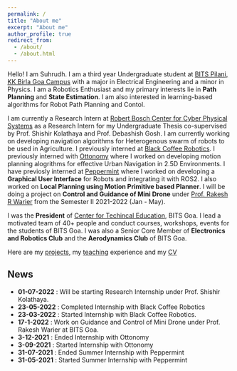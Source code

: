 ```yaml
---
permalink: /
title: "About me"
excerpt: "About me"
author_profile: true
redirect_from: 
  - /about/
  - /about.html
---
```


Hello! I am Suhrudh. I am a third year Undergraduate student at [BITS Pilani, KK Birla Goa Campus](https://www.bits-pilani.ac.in/goa/) with a major in Electrical Engineering and a minor in Physics. I am a Robotics Enthusiast and my primary interests lie in __Path Planning__ and __State Estimation__.  I am also interested in learning-based algorithms for Robot Path Planning and Contol.

I am currently a Research Intern at [Robert Bosch Center for Cyber Physical Systems](https://cps.iisc.ac.in) as a Research Intern for my Undergraduate Thesis co-supervised by Prof. Shishir Kolathaya and Prof. Debashish Gosh. I am currently working on developing navigation algorithms for Heterogenous swarm of robots to be used in Agriculture. I previously interned at [Black Coffee Robotics](https://blackcoffeerobotics.com). I previously interned with [Ottonomy](https://www.ottonomy.io) where I worked on developing motion planning alogrithms for effective Urban Navigation in 2.5D Environments. I have previosly interned at [Peppermint](https://www.getpeppermint.co) where I worked on developing a __Graphical User Interface__ for Robots and integrating it with ROS2. I also worked on __Local Planning using Motion Primitive based Planner__. I will be doing a project on __Control and Guidance of Mini Drone__ under [Prof. Rakesh R Warier](https://www.bits-pilani.ac.in/goa/rakeshw/profile) from the Semester II 2021-2022 (Jan - May). 

I was the __President__ of [Center for Techincal Education](https://bpgc-cte.org), BITS Goa. I lead a motivated team of 40+ people and conduct courses, workshops, events for the students of BITS Goa. I was also a Senior Core Member of __Electronics and Robotics Club__ and the __Aerodynamics Club__ of BITS Goa.

Here are my [projects](https://suhrudhsarathy.github.io/projects/), my [teaching](https://suhrudhsarathy.github.io/teaching/) experience and my [CV](https://suhrudhsarathy.github.io/exp/)

## News
- __01-07-2022__  :   Will be starting Research Internship under Prof. Shishir Kolathaya.
- __23-05-2022__  :   Completed Internship with Black Coffee Robotics
- __23-03-2022__  :   Started Internship with Black Coffee Robotics.
- __17-1-2022__   :   Work on Guidance and Control of Mini Drone under Prof. Rakesh Warier at BITS Goa.
- __3-12-2021__   :   Ended Internship with Ottonomy 
- __3-09-2021__   :   Started Internship with Ottonomy
- __31-07-2021__  :   Ended Summer Internship with Peppermint
- __31-05-2021__  :   Started Summer Internship with Peppermint

